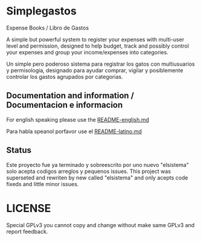 
# Simplegastos

Expense Books / Libro de Gastos

A simple but powerful system to register your expenses with multi-user level and permission, 
designed to help budget, track and possibly control your expenses and group your income/expenses into categories.

Un simple pero poderoso sistema para registrar los gatos con multiusuarios y permisologia, 
designado para ayudar comprar, vigilar y posiblemente controlar los gastos agrupados por categorias.

## Documentation and information / Documentacion e informacion

For english speaking please use the [README-english.md](README-english.md)

Para habla speanol porfavor use el [README-latino.md](README-latino.md)

## Status

Este proyecto fue ya terminado y sobreescrito por uno nuevo "elsistema" solo acepta codigos arreglos y pequenos issues.
This project was superseted and rewriten by new called "elsistema" and only acepts code fixeds and little minor issues.

# LICENSE

Special GPLv3 you cannot copy and change without make same GPLv3 and report feedback.

